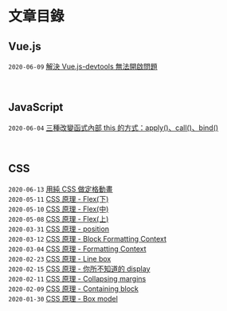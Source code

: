 # 文章目錄

## Vue.js
`2020-06-09` [解決 Vue.js-devtools 無法開啟問題](https://yachen168.github.io/article/vue-devtools%E7%84%A1%E6%B3%95%E9%96%8B%E5%95%9F.html#more)

<br>

## JavaScript
`2020-06-04` [三種改變函式內部 this 的方式：apply()、call()、bind()](https://yachen168.github.io/article/%E6%94%B9%E8%AE%8A%E5%87%BD%E5%BC%8F%E7%9A%84this.html)<br>

<br>

## CSS
`2020-06-13` [用純 CSS 做定格動畫](https://yachen168.github.io/article/%E7%94%A8%E7%B4%94CSS%E5%81%9A%E5%AE%9A%E6%A0%BC%E5%8B%95%E7%95%AB.html#more)<br>
`2020-05-11` [CSS 原理 - Flex(下)](https://yachen168.github.io/article/Flex3.html)<br>
`2020-05-10` [CSS 原理 - Flex(中)](https://yachen168.github.io/article/Flex2.html)<br>
`2020-05-08` [CSS 原理 - Flex(上)](https://yachen168.github.io/article/Flex.html)<br>
`2020-03-31` [CSS 原理 - position](https://yachen168.github.io/article/Position.html)<br>
`2020-03-12` [CSS 原理 - Block Formatting Context](https://yachen168.github.io/article/Block-formatting-context.html)<br>
`2020-03-04` [CSS 原理 - Formatting Context](https://yachen168.github.io/article/Formatting-context.html)<br>
`2020-02-23` [CSS 原理 - Line box](https://yachen168.github.io/article/LineBox.html)<br>
`2020-02-15` [CSS 原理 - 你所不知道的 display](https://yachen168.github.io/article/display.html)<br>
`2020-02-11` [CSS 原理 - Collapsing margins](https://yachen168.github.io/article/Collapsing-margins.html)<br>
`2020-02-09` [CSS 原理 - Containing block](https://yachen168.github.io/article/Containing-block.html)<br>
`2020-01-30` [CSS 原理 - Box model](https://yachen168.github.io/article/box-model.html)<br>

